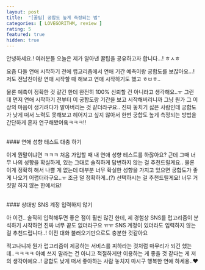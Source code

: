 ```yaml
---
layout: post
title:  "[꿀팁] 궁합도 높게 측정되는 법"
categories: [ LOVEGORITHM, review ]
rating: 5
featured: true
hidden: true
---
```


안녕하세요.! 여러분들 오늘은 제가 알아낸 꿀팁을 공유하고자 합니다...! ㅎㅅㅎ

요즘 다들 연애 시작하기 전에 럽고리즘에서 연애 기간 예측이랑 궁합도를 보잖아요...! 저도 전남친이랑 연애 시작할 때 해보고 연애 시작하기도 했고 ㅎㅂㅎ.. 

물론 예측이 정확한 것 같긴 한데  완전히 100% 신뢰할 건 아니라고 생각해요..ㅠ 그런데 먼저 연애 시작하기 전부터 이 궁합도랑 기간을 보고 시작해버리니까 그냥 뭔가 그 이상의 마음이 생기려다가 말아버리는 것 같더라구요.. 진짜 놓치기 싫은 사람인데 궁합도가 낮게 떠서 노력도 못해보고 헤어지고 싶지 않아서 한번 궁합도 높게 측정되는 방법을 간단하게 혼자 연구해봤어욬ㅋㅋㅋ!! 

<br>
#### 연애 성향 테스트 대충 하기

이게 뭔말이냐면 ㅋㅋㅋ 처음 가입할 때 내 연애 성향 테스트를 하잖아요? 근데 그때 너무 나의 성향을 확실하게, 있는 그대로 솔직하게 답변하지 않는 걸 추천드릴게요.. 물론 이게 정확히 해서 나쁠 게 없는데 대부분 너무 확실한 성향을 가지고 있으면 궁합도가 좋게 나오기 어렵더라구요..ㅠ 조금 덜 정확하게..(?) 선택하시는 걸 추천드릴게요! 너무 거짓말 하지 않는 한에서요!

<br>
#### 상대방 SNS 계정 입력하지 않기

아 이건.. 솔직히 입력해두면 좋은 점이 훨씬 많긴 한데, 제 경험상 SNS를 럽고리즘이 분석하기 시작하면 진짜 너무 끝도 없더라구요 ㅠㅠ SNS 계정이 있더라도 입력하지 않는 걸 추천드립니다..! 이전 대화 불러오기만으로도 충분한 것같아요 

적고나니까 뭔가 럽고리즘이 제공하는 서비스를 피하라는 것처럼 마무리가 되긴 했는데..ㅋㅋㅋㅋ 아예 쓰지 말라는 건 아니고 적절하게만 이용하는 게 좋을 것 같다는 게 저의 생각이에요..! 궁합도 낮게 떠서 좋아하는 사람 놓치지 마시구 행복한 연애 하세용..❤️